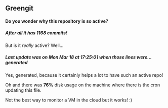 ## Greengit

#### Do you wonder why this repository is so active?

##### After all it has 1168 commits!

But is it *really* active? Well...

##### Last update was on Mon Mar 18 at 17:25:01 when those lines were... generated

Yes, generated, because it certainly helps a lot to have such an active repo!

Oh and there was **76%** disk usage on the machine
where there is the cron updating this file.

Not the best way to monitor a VM in the cloud but it works! :)
